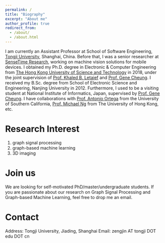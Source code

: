 ```yaml
---
permalink: /
title: "Biography"
excerpt: "About me"
author_profile: true
redirect_from: 
  - /about/
  - /about.html
---
```


I am currently an Assistant Professor at School of Software Engineering, [Tongji University](https://en.tongji.edu.cn/), Shanghai, China. 
Before that, I was a senior researcher at [SenseTime Research](https://www.sensetime.com/en), working on machine vision solutions for mobile devices. 
I obtained my Ph.D. degree in Electronic & Computer Engineering from [The Hong Kong University of Science and Technology](https://hkust.edu.hk/) in 2018, under the joint supervision of [Prof. Khaled B. Letaief](https://eekhaled.home.ece.ust.hk/) and [Prof. Gene Cheung](https://www.eecs.yorku.ca/~genec/index.html). 
I received my B.Sc. degree from School of Electronic Science and Engineering, Nanjing University in 2012. 
Furthermore, I used to be a visiting student at National Institute of Informatics, Japan, supervised by [Prof. Gene Cheung](https://www.eecs.yorku.ca/~genec/index.html). 
I have collaborations with [Prof. Antonio Ortega](https://viterbi.usc.edu/directory/faculty/Ortega/Antonio) from the University of Southern California, [Prof. Michael Ng](https://www.math.hkbu.edu.hk/~mng/) from The University of Hong Kong, etc. 

Research Interest
======
1. graph signal processing
1. graph-based machine learning
1. 3D imaging
<!-- and their applications for the processing and analysis of structural data such as 2D/3D images, traffic data, etc.  -->
<!-- I have published 20 top international journal and conference papers in multimedia signal processing, including TIP, TSP, CVPR, and ECCV.  -->
<!-- ![Research interest](/images/research-summary.png) -->


Join us
======
We are looking for self-motivated PhD/master/undergraduate students. If you are passionate about our research on Graph Signal Processing and Graph-based Machine Learning, feel free to drop me an email.

Contact
======
Address: Tongji University, Jiading, Shanghai
Email: zengjin AT tongji DOT edu DOT cn